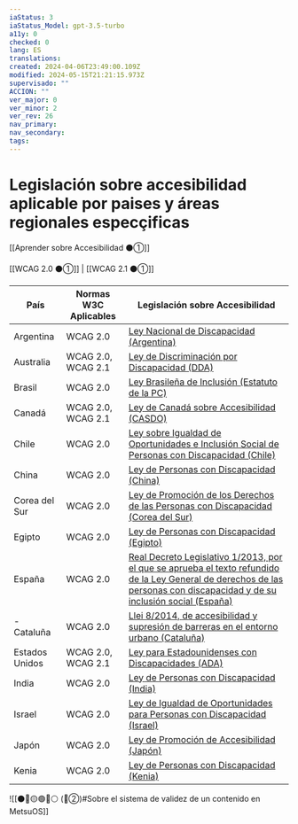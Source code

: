 ```yaml
---
iaStatus: 3
iaStatus_Model: gpt-3.5-turbo
a11y: 0
checked: 0
lang: ES
translations: 
created: 2024-04-06T23:49:00.109Z
modified: 2024-05-15T21:21:15.973Z
supervisado: ""
ACCION: ""
ver_major: 0
ver_minor: 2
ver_rev: 26
nav_primary: 
nav_secondary: 
tags:
---
```

# Legislación sobre accesibilidad aplicable por paises y áreas regionales especçificas

[[Aprender sobre Accesibilidad ⚫①]]

[[WCAG 2.0 ⚫①]] | [[WCAG 2.1 ⚫①]]

| País            | Normas W3C Aplicables    | Legislación sobre Accesibilidad                                      |
|-----------------|--------------------------|-----------------------------------------------------------------------|
| Argentina       | WCAG 2.0                | [Ley Nacional de Discapacidad (Argentina)](https://www.boletinoficial.gob.ar/detalleAviso/primera/205397/20150605)                          |
| Australia       | WCAG 2.0, WCAG 2.1      | [Ley de Discriminación por Discapacidad (DDA)](https://www.legislation.gov.au/Series/C2004A04410)                       |
| Brasil          | WCAG 2.0                | [Ley Brasileña de Inclusión (Estatuto de la PC)](http://www.planalto.gov.br/ccivil_03/_ato2015-2018/2015/lei/l13146.htm)                     |
| Canadá          | WCAG 2.0, WCAG 2.1      | [Ley de Canadá sobre Accesibilidad (CASDO)](https://laws-lois.justice.gc.ca/eng/acts/c-81.6/)                         |
| Chile           | WCAG 2.0                | [Ley sobre Igualdad de Oportunidades e Inclusión Social de Personas con Discapacidad (Chile)](https://www.leychile.cl/Navegar?idNorma=30477)      |
| China           | WCAG 2.0                | [Ley de Personas con Discapacidad (China)](http://www.gov.cn/flfg/2008-09/25/content_1105935.htm)                            |
| Corea del Sur   | WCAG 2.0                | [Ley de Promoción de los Derechos de las Personas con Discapacidad (Corea del Sur)](https://elaw.klri.re.kr/eng_service/lawView.do?lang=ENG&hseq=31776)      |
| Egipto          | WCAG 2.0                | [Ley de Personas con Discapacidad (Egipto)](https://unispal.un.org/DPA/DPR/unispal.nsf/0/A398A62D9A3287A185257A5A006E3FBB)                            |
| España          | WCAG 2.0                | [Real Decreto Legislativo 1/2013, por el que se aprueba el texto refundido de la Ley General de derechos de las personas con discapacidad y de su inclusión social (España)](https://www.boe.es/buscar/act.php?id=BOE-A-2013-12947)  |
| - Cataluña        | WCAG 2.0                | [Llei 8/2014, de accesibilidad y supresión de barreras en el entorno urbano (Cataluña)](https://dogc.gencat.cat/ca/pdogc_canals_interns/pdogc_resultats_fitxa/?action=fitxa&documentId=666714)  
| Estados Unidos  | WCAG 2.0, WCAG 2.1      | [Ley para Estadounidenses con Discapacidades (ADA)](https://www.ada.gov/pubs/adastatute08.htm)                            |
| India           | WCAG 2.0                | [Ley de Personas con Discapacidad (India)](http://disabilityaffairs.gov.in/upload/uploadfiles/files/RPWD%20ACT%202016.pdf)                       |
| Israel          | WCAG 2.0                | [Ley de Igualdad de Oportunidades para Personas con Discapacidad (Israel)](https://www.knesset.gov.il/laws/special/heb/11_special.pdf)           |
| Japón           | WCAG 2.0                | [Ley de Promoción de Accesibilidad (Japón)](https://www.japaneselawtranslation.go.jp/law/detail/?vm=04&re=01&id=1994)                          |
| Kenia           | WCAG 2.0                | [Ley de Personas con Discapacidad (Kenia)](http://www.kenyalaw.org:8181/exist/kenyalex/actview.xql?actid=No.%2014%20of%202003)                           |

![[⚫🔴🟡🟢🔵⚪ (🔴②)#Sobre el sistema de validez de un contenido en MetsuOS]]
